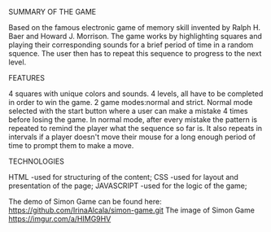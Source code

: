 
SUMMARY OF THE GAME

Based on the famous electronic game of memory skill invented by Ralph H. Baer and Howard J. Morrison. The game works by highlighting squares and playing their corresponding sounds for a brief period of time in a random squence. The user then has to repeat this sequence to progress to the next level.

FEATURES

4 squares with unique colors and sounds.
4 levels, all have to be completed in order to win the game.
2 game modes:normal and strict.
Normal mode selected with the start button where a user can make a mistake 4 times before losing the game.
In normal mode, after every mistake the pattern is repeated to remind the player what the sequence so far is. It also repeats in intervals if a player doesn't move their mouse for a long enough period of time to prompt them to make a move.

TECHNOLOGIES

HTML
-used for structuring of the content;
CSS
-used for layout and presentation of the page;
JAVASCRIPT
-used for the logic of the game;

The demo of Simon Game can be found here: https://github.com/IrinaAlcala/simon-game.git
The image of Simon Game https://imgur.com/a/HIMG9HV
